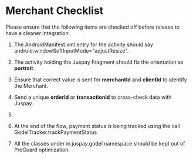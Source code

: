 # Merchant Checklist

Please ensure that the following items are checked off before release to have a cleaner integration:

1. The AndroidManifest.xml entry for the activity should say android:windowSoftInputMode="adjustResize".

2. The activity holding the Juspay Fragment should fix the orientation as **portrait**.

3. Ensure that correct value is sent for **merchantId** and **clientId** to identify the Merchant.

4. Send a unique **orderId** or **transactionId** to cross-check data with Juspay.

5. 
4. At the end of the flow, payment status is being tracked using the call GodelTracker.trackPaymentStatus
5. All the classes under in.juspay.godel namespace should be kept out of ProGuard optimization.
